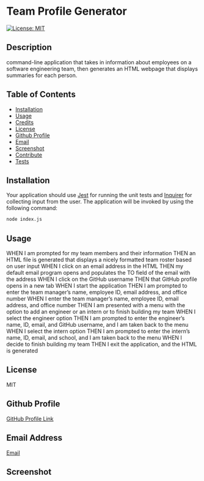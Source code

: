 # Team Profile Generator
 [![License: MIT](https://img.shields.io/badge/License-MIT-yellow.svg)](https://opensource.org/licenses/MIT)
## Description
command-line application that takes in information about employees on a software engineering team, then generates an HTML webpage that displays summaries for each person.
## Table of Contents
- [Installation](#installation)
- [Usage](#usage)
- [Credits](#credits)
- [License](#license)
- [Github Profile](#github)
- [Email](#email)
- [Screenshot](#screenshot)
- [Contribute](#contribution)
- [Tests](#tests)
## Installation
Your application should use [Jest](https://www.npmjs.com/package/jest) for running the unit tests and [Inquirer](https://www.npmjs.com/package/inquirer) for collecting input from the user. The application will be invoked by using the following command:

```bash
node index.js
```
## Usage
WHEN I am prompted for my team members and their information
THEN an HTML file is generated that displays a nicely formatted team roster based on user input
WHEN I click on an email address in the HTML
THEN my default email program opens and populates the TO field of the email with the address
WHEN I click on the GitHub username
THEN that GitHub profile opens in a new tab
WHEN I start the application
THEN I am prompted to enter the team manager’s name, employee ID, email address, and office number
WHEN I enter the team manager’s name, employee ID, email address, and office number
THEN I am presented with a menu with the option to add an engineer or an intern or to finish building my team
WHEN I select the engineer option
THEN I am prompted to enter the engineer’s name, ID, email, and GitHub username, and I am taken back to the menu
WHEN I select the intern option
THEN I am prompted to enter the intern’s name, ID, email, and school, and I am taken back to the menu
WHEN I decide to finish building my team
THEN I exit the application, and the HTML is generated
## License
MIT
## Github Profile
 <a href="https://github.com/Jackson-Barker">GitHub Profile Link</a> 
## Email Address
<a href="mailto:barkerwjackson@gmail.com">Email</a>
## Screenshot


